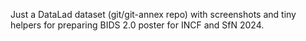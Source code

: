 Just a DataLad dataset (git/git-annex repo) with screenshots and tiny helpers
for preparing BIDS 2.0 poster for INCF and SfN 2024.

